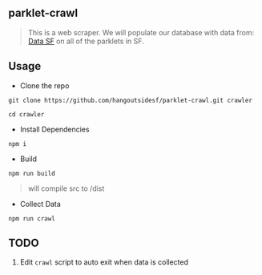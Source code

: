 ## parklet-crawl

> This is a web scraper. We will populate our database with data from: [Data SF](https://data.sfgov.org/Culture-and-Recreation/Parklet-Permits/jczu-j2ku) on all of the parklets in SF.

## Usage
- Clone the repo
```
git clone https://github.com/hangoutsidesf/parklet-crawl.git crawler

cd crawler
```

- Install Dependencies
```
npm i
```

- Build
```
npm run build
```
> will compile src to /dist

- Collect Data
```
npm run crawl
```

## TODO
1. Edit `crawl` script to auto exit when data is collected
